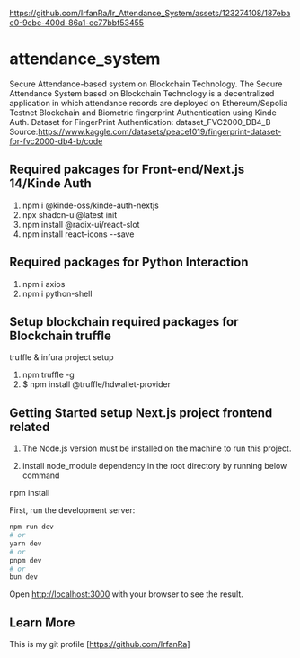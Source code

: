 https://github.com/IrfanRa/Ir_Attendance_System/assets/123274108/187ebae0-9cbe-400d-86a1-ee77bbf53455

# attendance_system

Secure Attendance-based system on Blockchain Technology.
The Secure Attendance System based on Blockchain Technology is a decentralized application in which attendance records are deployed on Ethereum/Sepolia Testnet Blockchain and Biometric fingerprint Authentication using Kinde Auth.
Dataset for FingerPrint Authentication:
dataset_FVC2000_DB4_B
Source:https://www.kaggle.com/datasets/peace1019/fingerprint-dataset-for-fvc2000-db4-b/code

## Required pakcages for Front-end/Next.js 14/Kinde Auth

1. npm i @kinde-oss/kinde-auth-nextjs
2. npx shadcn-ui@latest init
3. npm install @radix-ui/react-slot
4. npm install react-icons --save

## Required packages for Python Interaction

1. npm i axios
2. npm i python-shell

## Setup blockchain required packages for Blockchain truffle

truffle & infura project setup

1. npm truffle -g
2. $ npm install @truffle/hdwallet-provider

## Getting Started setup Next.js project frontend related

1. The Node.js version must be installed on the machine to run this project.

2. install node_module dependency in the root directory by running below command

npm install

First, run the development server:

```bash
npm run dev
# or
yarn dev
# or
pnpm dev
# or
bun dev
```

Open [http://localhost:3000](http://localhost:3000) with your browser to see the result.

## Learn More

This is my git profile
[https://github.com/IrfanRa]
